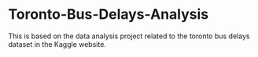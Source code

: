 # Toronto-Bus-Delays-Analysis
This is based on the data analysis project related to the toronto bus delays dataset in the Kaggle website.
